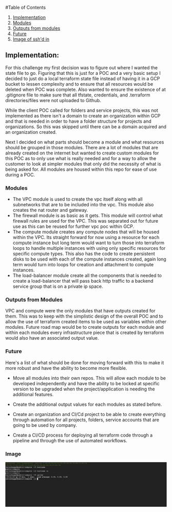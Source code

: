 #Table of Contents

1. [Implementation](#implementation)
2. [Modules](#modules)
3. [Outputs from modules](#outputs-from-modules)
4. [Future](#future)
5. [Image of ssh'd in](#image)

## Implementation:

For this challenge my first decision was to figure out where I wanted the state file to go. Figuring that this is just for a POC and a very basic setup I decided to just do a local terraform state file instead of having it in a GCP bucket to lessen complexity and to ensure that all resources would be deleted when POC was complete. Also wanted to ensure the existence of at .gitignore file to make sure that all tfstate, credentials, and .terraform directories/files were not uploaded to Github.

While the client POC called for folders and service projects, this was not implemented as there isn't a domain to create an organization within GCP and that is needed in order to have a folder structure for projects and organizations. So this was skipped until there can be a domain acquired and an organization created.

Next I decided on what parts should become a module and what resources should be grouped in those modules. There are a lot of modules that are already created on the internet but wanted to create custom modules for this POC as to only use what is really needed and for a way to allow the customer to look at simpler modules that only did the necessity of what is being asked for. All modules are housed within this repo for ease of use during a POC.

### Modules

- The VPC module is used to create the vpc itself along with all subnetworks that are to be included into the vpc. This module also creates the nat router and gateway.
  &nbsp;
- The firewall module is as basic as it gets. This module will control what firewall rules are used for the VPC. This was separated out for future use as this can be reused for further vpc poc within GCP.
  &nbsp;
- The compute module creates any compute nodes that will be housed within the VPC. Its straight forward for now using a resource for each compute instance but long term would want to turn those into terraform loops to handle multiple instances with using only specific resources for specific compute types. This also has the code to create persistent disks to be used with each of the compute instances created, again long term would turn into loops for creation and attachment to compute instances.
  &nbsp;
- The load-balancer module create all the components that is needed to create a load-balancer that will pass back http traffic to a backend service group that is on a private ip space.

### Outputs from Modules

VPC and compute were the only modules that have outputs created for them. This was to keep with the simplistic design of the overall POC and to allow the use of terraform created items to be used as variables within other modules. Future road map would be to create outputs for each module and within each modules every infrastructure piece that is created by terraform would also have an associated output value.

### Future

Here's a list of what should be done for moving forward with this to make it more robust and have the ability to become more flexible.

- Move all modules into their own repos. This will allow each module to be developed independently and have the ability to be locked at specific version to be upgraded when the project/application is needing the additional features.

- Create the additional output values for each modules as stated before.

- Create an organization and CI/Cd project to be able to create everything through automation for all projects, folders, service accounts that are going to be used by company.

- Create a CI/CD process for deploying all terraform code through a pipeline and through the use of automated workflows.

### Image

![ssh'd_in](images/sub1-ssh-login.png)
